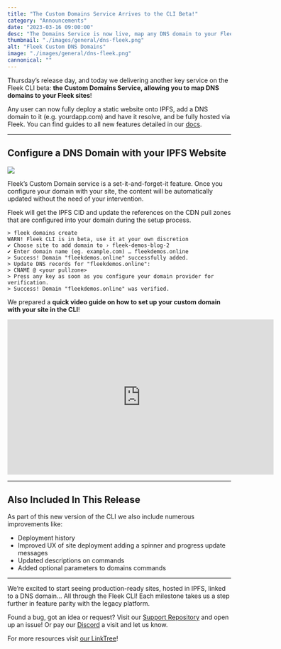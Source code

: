 ```yaml
---
title: "The Custom Domains Service Arrives to the CLI Beta!"
category: "Announcements"
date: "2023-03-16 09:00:00"
desc: "The Domains Service is now live, map any DNS domain to your Fleek-deployed sites with this new feature on the CLI."
thumbnail: "./images/general/dns-fleek.png"
alt: "Fleek Custom DNS Domains"
image: "./images/general/dns-fleek.png"
cannonical: ""
---
```


Thursday’s release day, and today we delivering another key service on the Fleek CLI beta: **the Custom Domains Service, allowing you to map DNS domains to your Fleek sites**!

Any user can now fully deploy a static website onto IPFS, add a DNS domain to it (e.g. yourdapp.com) and have it resolve, and be fully hosted via Fleek. You can find guides to all new features detailed in our [docs](https://docs.fleek.xyz/).


***

## Configure a DNS Domain with your IPFS Website

![](./images/general/IPFS-DNS.png)

Fleek’s Custom Domain service is a set-it-and-forget-it feature. Once you configure your domain with your site, the content will be automatically updated without the need of your intervention.

Fleek will get the IPFS CID and update the references on the CDN pull zones that are configured into your domain during the setup process.


    > fleek domains create
    WARN! Fleek CLI is in beta, use it at your own discretion
    ✔ Choose site to add domain to › fleek-demos-blog-2
    ✔ Enter domain name (eg. example.com) … fleekdemos.online
    > Success! Domain "fleekdemos.online" successfully added.
    > Update DNS records for "fleekdemos.online":
    > CNAME @ <your pullzone>
    > Press any key as soon as you configure your domain provider for verification.
    > Success! Domain "fleekdemos.online" was verified. 

 We prepared a **quick video guide on how to set up your custom domain with your site in the CLI**!

<iframe width="600" height="350" src="https://www.youtube.com/embed/1KqIw2T4qUU?controls=0" title="YouTube video player" frameborder="0" allow="accelerometer; autoplay; clipboard-write; encrypted-media; gyroscope; picture-in-picture; web-share" allowfullscreen></iframe>

***

## Also Included In This Release

As part of this new version of the CLI we also include numerous improvements like:

* Deployment history
* Improved UX of site deployment adding a spinner and progress update messages
* Updated descriptions on commands
* Added optional parameters to domains commands

***

We’re excited to start seeing production-ready sites, hosted in IPFS, linked to a DNS domain… All through the Fleek CLI! Each milestone takes us a step further in feature parity with the legacy platform.

Found a bug, got an idea or request? Visit our [Support Repository](https://github.com/fleekxyz/fleekxyz-support/) and open up an issue! Or pay our [Discord](https://discord.gg/fleek) a visit and let us know.

For more resources visit [our LinkTree](https://linktr.ee/fleek)!